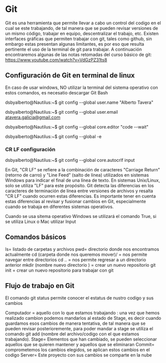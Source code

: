 # Git

Git es una herramienta que permite llevar a cabo un control del codigo en el cual se este trabajando, de tal manera que se pueden revisar versiones de un mismo código, trabajar en equipo, descentralizar el trabajo, etc. Existen interfaces gráficas que permiten trabajar con git, tales como github, sin embargo estas presentan algunas limitantes, es por eso que resulta pertinente el uso de la terminal de git para trabajar. A continuación encontraremos algunas de las notas retomadas del curso básico de git: https://www.youtube.com/watch?v=VdGzPZ31ts8


## Configuración de Git en terminal de linux

En caso de usar windows, NO utilizar la terminal del sistema operativo con estos comandos, es necesatio descargar Git Bash 

dsbyalberto@Nautilus:~$ git config --global user.name "Alberto Tavera"

dsbyalberto@Nautilus:~$ git config --global user.email atavera.galicia@gmail.com

dsbyalberto@Nautilus:~$ git config --global core.editor "code --wait"

dsbyalberto@Nautilus:~$ git config --global -e

### CR LF configuración

dsbyalberto@Nautilus:~$ git config --global core.autocrlf input 

En Git, "CR LF" se refiere a la combinación de caracteres "Carriage Return" (retorno de carro) y "Line Feed" (salto de línea) utilizados en sistemas Windows para indicar el final de una línea de texto. En sistemas Unix/Linux, solo se utiliza "LF" para este propósito. Git detecta las diferencias en los caracteres de terminación de línea entre versiones de archivos y resalta "CR LF" cuando ocurren estas diferencias. Es importante tener en cuenta estas diferencias al revisar y fusionar cambios en Git, especialmente cuando se trabaja en diferentes sistemas operativos.

Cuando se usa sitema operativo Windows se utilizará el comando True, si se utiliza Linux o Mac utilizar Input

## Comandos básicos 

ls= listado de carpetas y archivos 
pwd= directorio donde nos encontramos actualmente
cd (carpeta donde nos queremos mover)/ = nos permite navegar entre directorios 
cd .. = nos permite regresar a un directorio anterior 
mkdir (nombre nuevo directorio ) = crear un nuevo repositorio
git init = crear un nuevo repositorio para trabajar con git

## Flujo de trabajo en Git
El comando git status permite conocer el estatus de nustro codigo y sus cambios

Computador = aquello con lo que estamos trabajando : una vez que hemos realizado cambion podemos mandarlos al estado de Stage, es decir cuando guardamos esos cambios de manera tentativa, de tal manera que se pueden revisar posterioremente, para poder mandar a stage se utiliza el comando git add (nombre del archivo/codigo con el que estamos trabajando). 
Stage= Elementos que han cambiado, se pueden seleccionar aquellos que se quieren mantener y aquellos que se eliminaran 
Commit= comprometemos los cambios elegidos, se aplican estos cambios en el codigo
Server= Este proyecto con sus cambios se comparte en la nube
